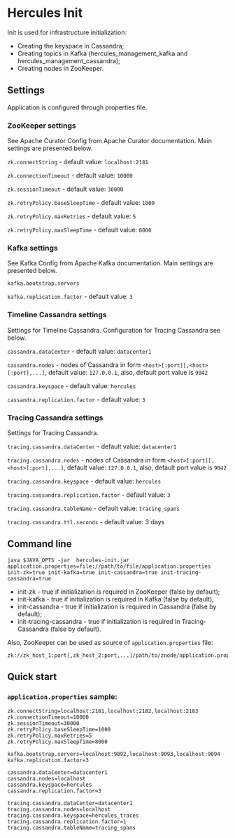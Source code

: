 # Hercules Init
Init is used for infrastructure initialization:
* Creating the keyspace in Cassandra;
* Creating topics in Kafka (hercules_management_kafka and hercules_management_cassandra);
* Creating nodes in ZooKeeper.

## Settings
Application is configured through properties file.

### ZooKeeper settings
See Apache Curator Config from Apache Curator documentation. Main settings are presented below.

`zk.connectString` - default value: `localhost:2181`

`zk.connectionTimeout` - default value: `10000`

`zk.sessionTimeout` - default value: `30000`

`zk.retryPolicy.baseSleepTime` - default value: `1000`

`zk.retryPolicy.maxRetries` - default value: `5`

`zk.retryPolicy.maxSleepTime` - default value: `8000`

### Kafka settings
See Kafka Config from Apache Kafka documentation. Main settings are presented below.

`kafka.bootstrap.servers`

`kafka.replication.factor` - default value: `3`

### Timeline Cassandra settings
Settings for Timeline Cassandra. Configuration for Tracing Cassandra see below.

`cassandra.dataCenter` - default value: `datacenter1`

`cassandra.nodes` - nodes of Cassandra in form `<host>[:port][,<host>[:port],...]`, default value: `127.0.0.1`,
also, default port value is `9042`

`cassandra.keyspace` - default value: `hercules`

`cassandra.replication.factor` - default value: `3`

### Tracing Cassandra settings
Settings for Tracing Cassandra.

`tracing.cassandra.dataCenter` - default value: `datacenter1`

`tracing.cassandra.nodes` - nodes of Cassandra in form `<host>[:port][,<host>[:port],...]`, default value: `127.0.0.1`,
also, default port value is `9042`

`tracing.cassandra.keyspace` - default value: `hercules`

`tracing.cassandra.replication.factor` - default value: `3`

`tracing.cassandra.tableName` - default value: `tracing_spans`

`tracing.cassandra.ttl.seconds` - default value: 3 days

## Command line
`java $JAVA_OPTS -jar  hercules-init.jar application.properties=file://path/to/file/application.properties init-zk=true init-kafka=true init-cassandra=true init-tracing-cassandra=true`

* init-zk - true if initialization is required in ZooKeeper (false by default);
* init-kafka - true if initialization is required in Kafka (false by default);
* init-cassandra - true if initialization is required in Cassandra (false by default);
* init-tracing-cassandra - true if initialization is required in Tracing-Cassandra (false by default).

Also, ZooKeeper can be used as source of `application.properties` file:  
```
zk://zk_host_1:port[,zk_host_2:port,...]/path/to/znode/application.properties
```

## Quick start
### `application.properties` sample:
```properties
zk.connectString=localhost:2181,localhost:2182,localhost:2183
zk.connectionTimeout=10000
zk.sessionTimeout=30000
zk.retryPolicy.baseSleepTime=1000
zk.retryPolicy.maxRetries=5
zk.retryPolicy.maxSleepTime=8000
 
kafka.bootstrap.servers=localhost:9092,localhost:9093,localhost:9094
kafka.replication.factor=3

cassandra.dataCenter=datacenter1
cassandra.nodes=localhost
cassandra.keyspace=hercules
cassandra.replication.factor=3

tracing.cassandra.dataCenter=datacenter1
tracing.cassandra.nodes=localhost
tracing.cassandra.keyspace=hercules_traces
tracing.cassandra.replication.factor=1
tracing.cassandra.tableName=tracing_spans
```
